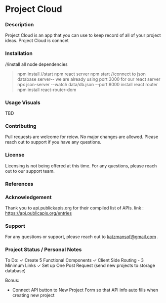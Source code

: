 # Project Cloud
### Description
Project Cloud is an app that you can use to keep record of all of your project ideas. 
Project Cloud is conncet 

### Installation 
//install all node dependencies
> npm install
//start npm react server
> npm start 
//connect to json database server-- we are already using port 3000 for our react server
> npx json-server --watch data/db.json --port 8000
install react router
>npm install react-router-dom 

### Usage Visuals
TBD

### Contributing
Pull requests are welcome for reiew. No major changes are allowed.
Please reach out to support if you have any questions.

### License
Licensing is not being offered at this time. For any questions, please reach out to our support team.

### References

### Acknowledgement
Thank you to api.publickapis.org for their compiled list of APIs. 
link : https://api.publicapis.org/entries

### Support
For any questions or support, please reach out to katzmansof@gmail.com .

### Project Status / Personal Notes 
To Do: 
✓ Create 5 Functional Components 
✓ Client Side Routing - 3 Minimum Links
✓ Set up One Post Request (send new projects to storage database)

Bonus: 
- Connect API button to New Project Form so that API info auto fills when creating new project 
